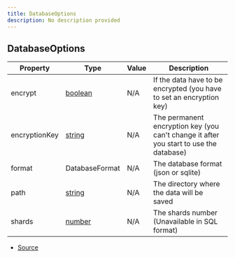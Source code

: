```yaml
---
title: DatabaseOptions
description: No description provided
---
```


## DatabaseOptions

| Property | Type | Value | Description |
| ----------- | ----------- | ----------- | ----------- |
| encrypt | [boolean](https://developer.mozilla.org/en-US/docs/Web/JavaScript/Reference/Global_Objects/Boolean) | N/A | If the data have to be encrypted (you have to set an encryption key) |
| encryptionKey | [string](https://developer.mozilla.org/en-US/docs/Web/JavaScript/Reference/Global_Objects/String) | N/A | The permanent encryption key (you can't change it after you start to use the database) |
| format | DatabaseFormat | N/A | The database format (json or sqlite) |
| path | [string](https://developer.mozilla.org/en-US/docs/Web/JavaScript/Reference/Global_Objects/String) | N/A | The directory where the data will be saved |
| shards | [number](https://developer.mozilla.org/en-US/docs/Web/JavaScript/Reference/Global_Objects/Number) | N/A | The shards number (Unavailable in SQL format) |


- [Source](https://github.com/Miduwu/midb/blob/d89b7d0a8f618ac2307fcf705b94c24b1766e1ce/src/main.ts#L8)